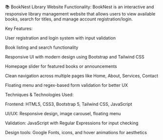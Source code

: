 📚 BookNest Library Website
Functionality:
BookNest is an interactive and responsive library management website that allows users to view available books, search for titles, and manage account registration/login.

Key Features:

User registration and login system with input validation

Book listing and search functionality

Responsive UI with modern design using Bootstrap and Tailwind CSS

Homepage slider for featured books or announcements

Clean navigation across multiple pages like Home, About, Services, Contact

Floating menu and regex-based form validation for better UX

Techniques & Technologies Used:

Frontend: HTML5, CSS3, Bootstrap 5, Tailwind CSS, JavaScript

UI/UX: Responsive design, image carousel, floating menu

Validation: JavaScript with Regular Expressions for input checking

Design tools: Google Fonts, icons, and hover animations for aesthetics

